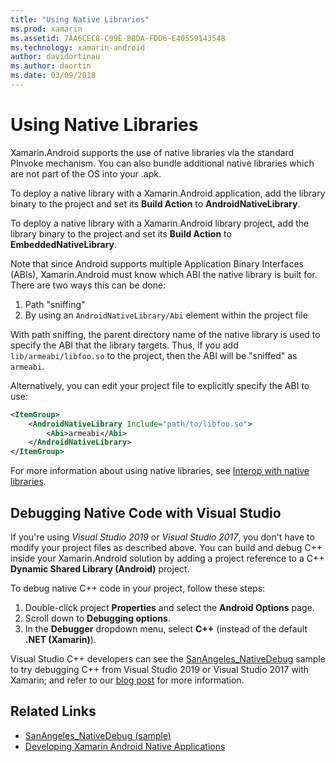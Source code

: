 ```yaml
---
title: "Using Native Libraries"
ms.prod: xamarin
ms.assetid: 7AA6CEC8-C09E-BBDA-FDD6-E40559143548
ms.technology: xamarin-android
author: davidortinau
ms.author: daortin
ms.date: 03/09/2018
---
```


# Using Native Libraries

Xamarin.Android supports the use of native libraries via the standard
PInvoke mechanism. You can also bundle additional native libraries which are not
part of the OS into your .apk.

To deploy a native library with a Xamarin.Android application, add the
library binary to the project and set its **Build Action** to **AndroidNativeLibrary**.

To deploy a native library with a Xamarin.Android library project, add the
library binary to the project and set its **Build Action** to **EmbeddedNativeLibrary**.

Note that since Android supports multiple Application Binary Interfaces
(ABIs), Xamarin.Android must know which ABI the native library is built for.
There are two ways this can be done:

1. Path "sniffing"
1. By using an  `AndroidNativeLibrary/Abi` element within the project file

With path sniffing, the parent directory name of the native library is used
to specify the ABI that the library targets. Thus, if you add `lib/armeabi/libfoo.so` to the project, then the ABI will be
"sniffed" as `armeabi`.

Alternatively, you can edit your project file to explicitly specify the ABI
to use:

```xml
<ItemGroup>
    <AndroidNativeLibrary Include="path/to/libfoo.so">
        <Abi>armeabi</Abi>
    </AndroidNativeLibrary>
</ItemGroup>
```

For more information about using native libraries, see
[Interop with native libraries](https://www.mono-project.com/docs/advanced/pinvoke/).

## Debugging Native Code with Visual Studio

If you're using *Visual Studio 2019* or *Visual Studio 2017*, you don't have to modify your project files as described above.
You can build and debug C++ inside your Xamarin.Android solution by adding a project reference to
a C++ **Dynamic Shared Library (Android)** project.

To debug native C++ code in your project, follow these steps:

1. Double-click project **Properties** and select the **Android Options** page.
2. Scroll down to **Debugging options**.
3. In the **Debugger** dropdown menu, select **C++** (instead of the default **.NET (Xamarin)**).

Visual Studio C++ developers can see the [SanAngeles_NativeDebug](/samples/xamarin/monodroid-samples/sanangeles-ndk)
sample to try debugging C++ from Visual Studio 2019 or Visual Studio 2017 with Xamarin; and refer to our [blog post](https://devblogs.microsoft.com/xamarin/build-and-debug-c-libraries-in-xamarin-android-apps-with-visual-studio-2015/) for more information.

## Related Links

- [SanAngeles_NativeDebug (sample)](/samples/xamarin/monodroid-samples/sanangeles-ndk)
- [Developing Xamarin Android Native Applications](https://blogs.msdn.microsoft.com/vcblog/2015/02/23/developing-xamarin-android-native-applications/)
